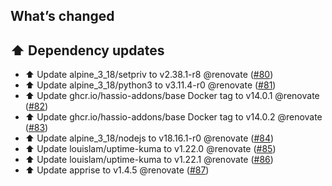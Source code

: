 ## What’s changed

## ⬆️ Dependency updates

- ⬆️ Update alpine_3_18/setpriv to v2.38.1-r8 @renovate ([#80](https://github.com/hassio-addons/addon-uptime-kuma/pull/80))
- ⬆️ Update alpine_3_18/python3 to v3.11.4-r0 @renovate ([#81](https://github.com/hassio-addons/addon-uptime-kuma/pull/81))
- ⬆️ Update ghcr.io/hassio-addons/base Docker tag to v14.0.1 @renovate ([#82](https://github.com/hassio-addons/addon-uptime-kuma/pull/82))
- ⬆️ Update ghcr.io/hassio-addons/base Docker tag to v14.0.2 @renovate ([#83](https://github.com/hassio-addons/addon-uptime-kuma/pull/83))
- ⬆️ Update alpine_3_18/nodejs to v18.16.1-r0 @renovate ([#84](https://github.com/hassio-addons/addon-uptime-kuma/pull/84))
- ⬆️ Update louislam/uptime-kuma to v1.22.0 @renovate ([#85](https://github.com/hassio-addons/addon-uptime-kuma/pull/85))
- ⬆️ Update louislam/uptime-kuma to v1.22.1 @renovate ([#86](https://github.com/hassio-addons/addon-uptime-kuma/pull/86))
- ⬆️ Update apprise to v1.4.5 @renovate ([#87](https://github.com/hassio-addons/addon-uptime-kuma/pull/87))
